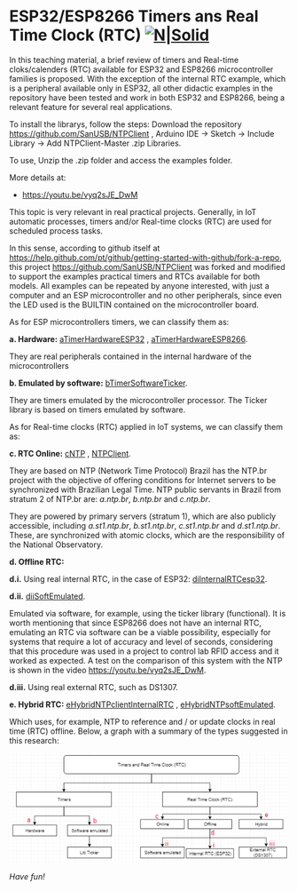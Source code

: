 # ESP32/ESP8266 Timers ans Real Time Clock (RTC) [![N|Solid](http://sanusb.blogspot.com.br/favicon.ico)](http://sanusb.org/)


In this teaching material, a brief review of timers and Real-time cloks/calenders (RTC) available for ESP32 and ESP8266 microcontroller families is proposed. With the exception of the internal RTC example, which is a peripheral available only in ESP32, all other didactic examples in the repository have been tested and work in both ESP32 and ESP8266, being a relevant feature for several real applications. 

To install the librarys, follow the steps: 
Download the repository https://github.com/SanUSB/NTPClient , Arduino IDE -> Sketch -> Include Library -> Add NTPClient-Master .zip Libraries. 

To use, Unzip the .zip folder and access the examples folder.


More details at: 

 * https://youtu.be/vyq2sJE_DwM

This topic is very relevant in real practical projects. Generally, in IoT automatic processes, timers and/or Real-time clocks (RTC) are used for scheduled process tasks.


In this sense, according to github itself at https://help.github.com/pt/github/getting-started-with-github/fork-a-repo, this project https://github.com/SanUSB/NTPClient
was forked and modified to support the examples practical timers and RTCs available for both models. All examples can be repeated by anyone 
interested, with just a computer and an ESP microcontroller and no other peripherals, since even the LED used is the BUILTIN contained on the microcontroller 
board.

As for ESP microcontrollers timers, we can classify them as:

**a. Hardware:** [aTimerHardwareESP32](https://github.com/SanUSB/NTPClient/tree/master/examples/aTimerHardwareESP32) , 
[aTimerHardwareESP8266](https://github.com/SanUSB/NTPClient/tree/master/examples/aTimerHardwareESP8266).

They are real peripherals contained in the internal hardware of the microcontrollers

**b. Emulated by software:** [bTimerSoftwareTicker](https://github.com/SanUSB/NTPClient/tree/master/examples/bTimerSoftwareTicker).

They are timers emulated by the microcontroller processor. The Ticker library is based on timers emulated by software.


As for Real-time clocks (RTC) applied in IoT systems, we can classify them as:

**c. RTC Online:** [cNTP](https://github.com/SanUSB/NTPClient/tree/master/examples/cNTP) , 
[NTPClient](https://github.com/SanUSB/NTPClient/tree/master/examples/cNTPclient).

They are based on NTP (Network Time Protocol)
Brazil has the NTP.br project with the objective of offering conditions for Internet servers to be synchronized with Brazilian Legal Time. NTP public servants in Brazil from stratum 2 of NTP.br are: *a.ntp.br*, *b.ntp.br* and *c.ntp.br*.

They are powered by primary servers (stratum 1), which are also publicly accessible, including *a.st1.ntp.br*, *b.st1.ntp.br*, *c.st1.ntp.br* and *d.st1.ntp.br*. These, are synchronized with atomic clocks, which are the responsibility of the National Observatory.

**d. Offline RTC:**

**d.i.** Using real internal RTC, in the case of ESP32: [diInternalRTCesp32](https://github.com/SanUSB/NTPClient/tree/master/examples/diInternalRTCesp32).


**d.ii.** [diiSoftEmulated](https://github.com/SanUSB/NTPClient/tree/master/examples/diiSoftEmulated).

Emulated via software, for example, using the ticker library (functional). It is worth mentioning that since ESP8266 does not have an internal RTC, emulating an RTC via software can be a viable possibility, especially for systems that require a lot of accuracy and level of seconds, considering that this procedure was used in a project to control lab RFID access and it worked as expected. A test on the comparison of this system with the NTP is shown in the video https://youtu.be/vyq2sJE_DwM.


**d.iii.** Using real external RTC, such as DS1307.


**e. Hybrid RTC:** [eHybridNTPclientInternalRTC](https://github.com/SanUSB/NTPClient/tree/master/examples/eHybridNTPclientInternalRTC) , 
[eHybridNTPsoftEmulated](https://github.com/SanUSB/NTPClient/tree/master/examples/eHybridNTPsoftEmulated).


Which uses, for example, NTP to reference and / or update clocks in real time (RTC) offline. Below, a graph with a summary of the types 
suggested in this research:

![](https://github.com/SanUSB/NTPClient/blob/master/Images/Fig.png)

*Have fun!*
